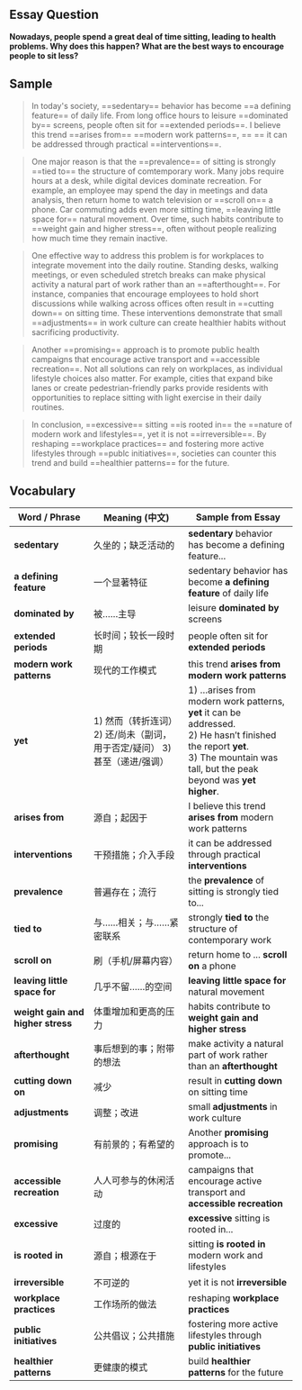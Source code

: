 ## Essay Question

**Nowadays, people spend a great deal of time sitting, leading to health problems. Why does this happen? What are the best ways to encourage people to sit less?**

## Sample

> In today's society, ==sedentary== behavior has become ==a defining feature== of daily life. From long office hours to leisure ==dominated by== screens, people often sit for ==extended periods==. I believe this trend ==arises from== ==modern work patterns==, == == it can be addressed through practical ==interventions==.

> One major reason is that the ==prevalence== of sitting is strongly ==tied to== the structure of comtemporary work. Many jobs require hours at a desk, while digital devices dominate recreation. For example, an employee may spend the day in meetings and data analysis, then return home to watch television or ==scroll on== a phone. Car commuting adds even more sitting time, ==leaving little space for== natural movement. Over time, such habits contribute to ==weight gain and higher stress==, often without people realizing how much time they remain inactive.

> One effective way to address this problem is for workplaces to integrate movement into the daily routine. Standing desks, walking meetings, or even scheduled stretch breaks can make physical activity a natural part of work rather than an ==afterthought==. For instance, companies that encourage employees to hold short discussions while walking across offices often result in ==cutting down== on sitting time. These interventions demonstrate that small ==adjustments== in work culture can create healthier habits without sacrificing productivity.

> Another ==promising== approach is to promote public health campaigns that encourage active transport and ==accessible recreation==. Not all solutions can rely on workplaces, as individual lifestyle choices also matter. For example, cities that expand bike lanes or create pedestrian-friendly parks provide residents with opportunities to replace sitting with light exercise in their daily routines.

> In conclusion, ==excessive== sitting ==is rooted in== the ==nature of modern work and lifestyles==, yet it is not ==irreversible==. By reshaping ==workplace practices== and fostering more active lifestyles through ==publc initiatives==, societies can counter this trend and build ==healthier patterns== for the future.

## Vocabulary

| Word / Phrase                     | Meaning (中文)                                               | Sample from Essay                                            |
| --------------------------------- | ------------------------------------------------------------ | ------------------------------------------------------------ |
| **sedentary**                     | 久坐的；缺乏活动的                                           | **sedentary** behavior has become a defining feature...      |
| **a defining feature**            | 一个显著特征                                                 | sedentary behavior has become **a defining feature** of daily life |
| **dominated by**                  | 被……主导                                                     | leisure **dominated by** screens                             |
| **extended periods**              | 长时间；较长一段时期                                         | people often sit for **extended periods**                    |
| **modern work patterns**          | 现代的工作模式                                               | this trend **arises from modern work patterns**              |
| **yet**                           | 1) 然而（转折连词） 2) 还/尚未（副词，用于否定/疑问） 3) 甚至（递进/强调） | 1) …arises from modern work patterns, **yet** it can be addressed. <br> 2) He hasn’t finished the report **yet**. <br> 3) The mountain was tall, but the peak beyond was **yet higher**. |
| **arises from**                   | 源自；起因于                                                 | I believe this trend **arises from** modern work patterns    |
| **interventions**                 | 干预措施；介入手段                                           | it can be addressed through practical **interventions**      |
| **prevalence**                    | 普遍存在；流行                                               | the **prevalence** of sitting is strongly tied to...         |
| **tied to**                       | 与……相关；与……紧密联系                                       | strongly **tied to** the structure of contemporary work      |
| **scroll on**                     | 刷（手机/屏幕内容）                                          | return home to ... **scroll on** a phone                     |
| **leaving little space for**      | 几乎不留……的空间                                             | **leaving little space for** natural movement                |
| **weight gain and higher stress** | 体重增加和更高的压力                                         | habits contribute to **weight gain and higher stress**       |
| **afterthought**                  | 事后想到的事；附带的想法                                     | make activity a natural part of work rather than an **afterthought** |
| **cutting down on**               | 减少                                                         | result in **cutting down** on sitting time                   |
| **adjustments**                   | 调整；改进                                                   | small **adjustments** in work culture                        |
| **promising**                     | 有前景的；有希望的                                           | Another **promising** approach is to promote...              |
| **accessible recreation**         | 人人可参与的休闲活动                                         | campaigns that encourage active transport and **accessible recreation** |
| **excessive**                     | 过度的                                                       | **excessive** sitting is rooted in...                        |
| **is rooted in**                  | 源自；根源在于                                               | sitting **is rooted in** modern work and lifestyles          |
| **irreversible**                  | 不可逆的                                                     | yet it is not **irreversible**                               |
| **workplace practices**           | 工作场所的做法                                               | reshaping **workplace practices**                            |
| **public initiatives**            | 公共倡议；公共措施                                           | fostering more active lifestyles through **public initiatives** |
| **healthier patterns**            | 更健康的模式                                                 | build **healthier patterns** for the future                  |